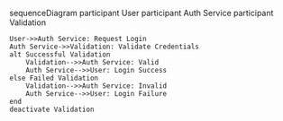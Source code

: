sequenceDiagram
    participant User
    participant Auth Service
    participant Validation

    User->>Auth Service: Request Login
    Auth Service->>Validation: Validate Credentials
    alt Successful Validation
        Validation-->>Auth Service: Valid
        Auth Service-->>User: Login Success
    else Failed Validation
        Validation-->>Auth Service: Invalid
        Auth Service-->>User: Login Failure
    end
    deactivate Validation